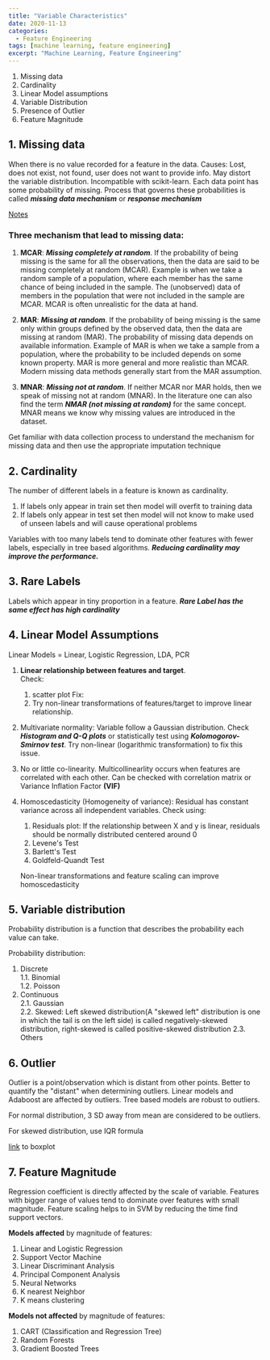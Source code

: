```yaml
---
title: "Variable Characteristics"
date: 2020-11-13
categories:
  - Feature Engineering
tags: [machine learning, feature engineering]
excerpt: "Machine Learning, Feature Engineering"
---
```



1. Missing data
2. Cardinality
3. Linear Model assumptions
4. Variable Distribution
5. Presence of Outlier
6. Feature Magnitude

## 1. Missing data
When there is no value recorded for a feature in the data. Causes: Lost, does not exist, not found, user does not want to provide info. May distort the variable distribution. Incompatible with scikit-learn. Each data point has some probability of missing. Process that governs these probabilities is called ***missing data mechanism*** or ***response mechanism*** 

[Notes](https://stefvanbuuren.name/fimd/sec-MCAR.html)
### Three mechanism that lead to missing data: 
1. **MCAR**: ***Missing completely at random***. If the probability of being missing is the same for all the observations, then the data are said to be missing completely at random (MCAR). Example is when we take a random sample of a population, where each member has the same chance of being included in the sample. The (unobserved) data of members in the population that were not included in the sample are MCAR. MCAR is often unrealistic for the data at hand.

2. **MAR**: ***Missing at random***. If the probability of being missing is the same only within groups defined by the observed data, then the data are missing at random (MAR). The probability of missing data depends on available information. Example of MAR is when we take a sample from a population, where the probability to be included depends on some known property. MAR is more general and more realistic than MCAR. Modern missing data methods generally start from the MAR assumption.
3. **MNAR**:  ***Missing not at random***. If neither MCAR nor MAR holds, then we speak of missing not at random (MNAR). In the literature one can also find the term ***NMAR (not missing at random)*** for the same concept. MNAR means we know why missing values are introduced in the dataset.

Get familiar with data collection process to understand the mechanism for missing data and then use the appropriate imputation technique 

## 2. Cardinality

The number of different labels in a feature is known as cardinality.
1. If labels only appear in train set then model will overfit to training data
2. If labels only appear in test set then model will not know to make used of unseen labels and will cause operational problems

Variables with too many labels tend to dominate other features with fewer labels, especially in tree based algorithms. ***Reducing cardinality may improve the performance.***

## 3. Rare Labels

Labels which appear in tiny proportion in a feature. ***Rare Label has the same effect has high cardinality***


## 4. Linear Model Assumptions
Linear Models = Linear, Logistic Regression, LDA, PCR
1. **Linear relationship between features and target**.  
Check:
    1. scatter plot
Fix:
    2. Try non-linear transformations of features/target to improve linear relationship.

2. Multivariate normality: Variable follow a Gaussian distribution. Check ***Histogram and Q-Q plots*** or statistically test using ***Kolomogorov-Smirnov test***. Try non-linear (logarithmic transformation) to fix this issue.

3. No or little co-linearity. Multicollinearlity occurs when features are correlated with each other. Can be checked with correlation matrix or Variance Inflation Factor **(VIF)**

4. Homoscedasticity (Homogeneity of variance): Residual has constant variance across all independent variables. Check using: <br>
    1. Residuals plot: If the relationship between X and y is linear, residuals should be normally distributed centered around 0
    2. Levene's Test
    3. Barlett's Test 
    4. Goldfeld-Quandt Test

    Non-linear transformations and feature scaling can improve homoscedasticity


## 5. Variable distribution

Probability distribution is a function that describes the probability each value can take.

Probability distribution: 

1. Discrete <br> 
    1.1. Binomial <br> 
    1.2. Poisson <br> 
2. Continuous <br> 
    2.1. Gaussian  <br> 
    2.2. Skewed: Left skewed distribution(A "skewed left" distribution is one in which the tail is on the left side) is called negatively-skewed distribution, right-skewed is called positive-skewed distribution
    2.3. Others <br> 

## 6. Outlier

Outlier is a point/observation which is distant from other points. Better to quantify the "distant" when determining outliers. Linear models and Adaboost are affected by outliers. Tree based models are robust to outliers.

For normal distribution, 3 SD away from mean are considered to be outliers. 

For skewed distribution, use IQR formula

[link](https://pro.arcgis.com/en/pro-app/help/analysis/geoprocessing/charts/box-plot.htm) to boxplot

## 7. Feature Magnitude

Regression coefficient is directly affected by the scale of variable. Features with bigger range of values tend to dominate over features with small magnitude. Feature scaling helps to in SVM by reducing the time find support vectors. 

**Models affected** by magnitude of features:

1. Linear and Logistic Regression
2. Support Vector Machine 
3. Linear Discriminant Analysis
4. Principal Component Analysis
5. Neural Networks
6. K nearest Neighbor
7. K means clustering

**Models not affected** by magnitude of features:

1. CART (Classification and Regression Tree)
2. Random Forests 
3. Gradient Boosted Trees


